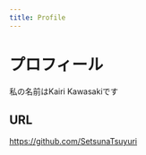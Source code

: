 ```yaml
---
title: Profile
---
```


# プロフィール
私の名前はKairi Kawasakiです

## URL
https://github.com/SetsunaTsuyuri